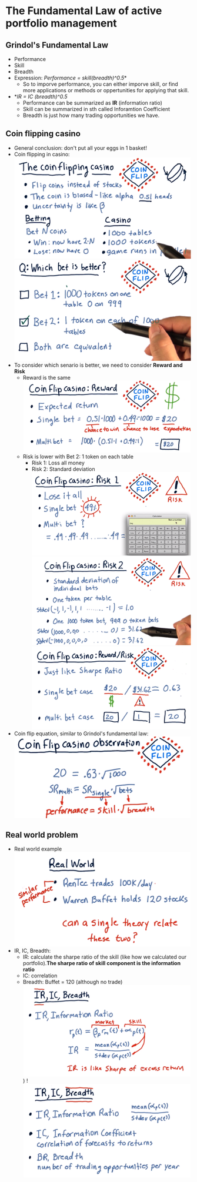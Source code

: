# The Fundamental Law of active portfolio management
## Grindol's Fundamental Law
- Performance
- Skill
- Breadth
- Expression: **Performance = skill*(breadth)^0.5**
    - So to imporve performance, you can either imporve skill, or find more applications or methods or oppertunities for applying that skill.
- **IR = IC *(breadth)^0.5**
    - Performance can be summarized as **IR** (information ratio)
    - Skill can be summarized in sth called Inforamtion Coefficient
    - Breadth is just how many trading opportunities we have.

## Coin flipping casino
- General conclusion: don't put all your eggs in 1 basket!
- Coin flipping in casino:
![coin_flip_01](https://raw.githubusercontent.com/suereey/ML4T_summer_study/main/02_screenshot/57_coinbet.PNG)
![coin_flip_02](https://raw.githubusercontent.com/suereey/ML4T_summer_study/main/02_screenshot/58_coinbet.PNG)
- To consider which senario is better, we need to consider **Reward and Risk**
    - Reward is the same
    ![reward](https://raw.githubusercontent.com/suereey/ML4T_summer_study/main/02_screenshot/59_coinbet_reward.PNG)
    - Risk is lower with Bet 2: 1 token on each table
        - Risk 1: Loss all money
        - Risk 2: Standard deviation
    ![risk1](https://raw.githubusercontent.com/suereey/ML4T_summer_study/main/02_screenshot/59_coinbet_risk.PNG)
    ![risk2](https://raw.githubusercontent.com/suereey/ML4T_summer_study/main/02_screenshot/59_coinbet_risk2.PNG)
    ![sharpratio](https://raw.githubusercontent.com/suereey/ML4T_summer_study/main/02_screenshot/59_coinbet_sharperatio.PNG)
- Coin flip equation, similar to Grindol's fundamental law:
![eqn](https://raw.githubusercontent.com/suereey/ML4T_summer_study/main/02_screenshot/60_coinflip.PNG)

## Real world problem
- Real world example
![realworld](https://raw.githubusercontent.com/suereey/ML4T_summer_study/main/02_screenshot/61_realworldlaw.PNG)
- IR, IC, Breadth:
    - IR: calculate the sharpe ratio of the skill (like how we calculated our portfolio).**The sharpe ratio of skill component is the information ratio**
    - IC: correlation 
    - Breadth: Buffet = 120 (although no trade)
    ![realworldparameter](https://raw.githubusercontent.com/suereey/ML4T_summer_study/main/02_screenshot/61_realworldlaw_IR.PNG))
    !![realworldparameter_2](https://raw.githubusercontent.com/suereey/ML4T_summer_study/main/02_screenshot/61_realworldlaw_other.PNG)
    


    
